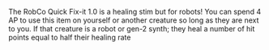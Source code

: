 
The RobCo Quick Fix-it 1.0 is a healing stim but for robots! You can spend 4 AP to use this item on yourself or another creature so long as they are next to you. If that creature is a robot or gen-2 synth; they heal a number of hit points equal to half their healing rate